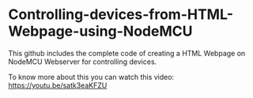 # Controlling-devices-from-HTML-Webpage-using-NodeMCU
This github includes the complete code of creating a HTML Webpage on NodeMCU Webserver for controlling devices.

To know more about this you can watch this video: https://youtu.be/satk3eaKFZU
